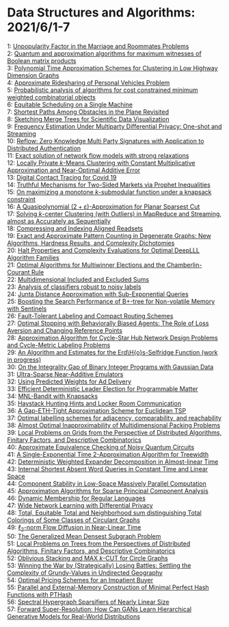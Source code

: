 # Data Structures and Algorithms: 2021/6/1-7  
1: [Unpopularity Factor in the Marriage and Roommates Problems](https://doi.org/10.48550/arXiv.1803.09435)  
2: [Quantum and approximation algorithms for maximum witnesses of Boolean  matrix products](https://doi.org/10.48550/arXiv.2004.14064)  
3: [Polynomial Time Approximation Schemes for Clustering in Low Highway  Dimension Graphs](https://doi.org/10.48550/arXiv.2006.12897)  
4: [Approximate Ridesharing of Personal Vehicles Problem](https://doi.org/10.48550/arXiv.2007.15154)  
5: [Probabilistic analysis of algorithms for cost constrained minimum  weighted combinatorial objects](https://doi.org/10.48550/arXiv.2009.03416)  
6: [Equitable Scheduling on a Single Machine](https://doi.org/10.48550/arXiv.2010.04643)  
7: [Shortest Paths Among Obstacles in the Plane Revisited](https://doi.org/10.48550/arXiv.2010.09115)  
8: [Sketching Merge Trees for Scientific Data Visualization](https://doi.org/10.48550/arXiv.2101.03196)  
9: [Frequency Estimation Under Multiparty Differential Privacy: One-shot and  Streaming](https://doi.org/10.48550/arXiv.2104.01808)  
10: [Reflow: Zero Knowledge Multi Party Signatures with Application to  Distributed Authentication](https://doi.org/10.48550/arXiv.2105.14527)  
11: [Exact solution of network flow models with strong relaxations](https://doi.org/10.48550/arXiv.2105.14961)  
12: [Locally Private $k$-Means Clustering with Constant Multiplicative  Approximation and Near-Optimal Additive Error](https://doi.org/10.48550/arXiv.2105.15007)  
13: [Digital Contact Tracing for Covid 19](https://doi.org/10.48550/arXiv.2105.15030)  
14: [Truthful Mechanisms for Two-Sided Markets via Prophet Inequalities](https://doi.org/10.48550/arXiv.2105.15032)  
15: [On maximizing a monotone $k$-submodular function under a knapsack  constraint](https://doi.org/10.48550/arXiv.2105.15159)  
16: [A Quasipolynomial $(2+\varepsilon)$-Approximation for Planar Sparsest  Cut](https://doi.org/10.48550/arXiv.2105.15187)  
17: [Solving $k$-center Clustering (with Outliers) in MapReduce and  Streaming, almost as Accurately as Sequentially](https://doi.org/10.48550/arXiv.1802.09205)  
18: [Compressing and Indexing Aligned Readsets](https://doi.org/10.48550/arXiv.1809.07320)  
19: [Exact and Approximate Pattern Counting in Degenerate Graphs: New  Algorithms, Hardness Results, and Complexity Dichotomies](https://doi.org/10.48550/arXiv.2103.05588)  
20: [Halt Properties and Complexity Evaluations for Optimal DeepLLL Algorithm  Families](https://doi.org/10.48550/arXiv.2105.14695)  
21: [Optimal Algorithms for Multiwinner Elections and the Chamberlin-Courant  Rule](https://doi.org/10.48550/arXiv.2106.00091)  
22: [Multidimensional Included and Excluded Sums](https://doi.org/10.48550/arXiv.2106.00124)  
23: [Analysis of classifiers robust to noisy labels](https://doi.org/10.48550/arXiv.2106.00274)  
24: [Junta Distance Approximation with Sub-Exponential Queries](https://doi.org/10.48550/arXiv.2106.00287)  
25: [Boosting the Search Performance of B+-tree for Non-volatile Memory with  Sentinels](https://doi.org/10.48550/arXiv.2106.00323)  
26: [Fault-Tolerant Labeling and Compact Routing Schemes](https://doi.org/10.48550/arXiv.2106.00374)  
27: [Optimal Stopping with Behaviorally Biased Agents: The Role of Loss  Aversion and Changing Reference Points](https://doi.org/10.48550/arXiv.2106.00604)  
28: [Approximation Algorithm for Cycle-Star Hub Network Design Problems and  Cycle-Metric Labeling Problems](https://doi.org/10.48550/arXiv.1612.02990)  
29: [An Algorithm and Estimates for the Erd\H{o}s-Selfridge Function (work in  progress)](https://doi.org/10.48550/arXiv.1907.08559)  
30: [On the Integrality Gap of Binary Integer Programs with Gaussian Data](https://doi.org/10.48550/arXiv.2012.08346)  
31: [Ultra-Sparse Near-Additive Emulators](https://doi.org/10.48550/arXiv.2106.01036)  
32: [Using Predicted Weights for Ad Delivery](https://doi.org/10.48550/arXiv.2106.01079)  
33: [Efficient Deterministic Leader Election for Programmable Matter](https://doi.org/10.48550/arXiv.2106.01108)  
34: [MNL-Bandit with Knapsacks](https://doi.org/10.48550/arXiv.2106.01135)  
35: [Haystack Hunting Hints and Locker Room Communication](https://doi.org/10.48550/arXiv.2008.11448)  
36: [A Gap-ETH-Tight Approximation Scheme for Euclidean TSP](https://doi.org/10.48550/arXiv.2011.03778)  
37: [Optimal labelling schemes for adjacency, comparability, and reachability](https://doi.org/10.48550/arXiv.2012.01764)  
38: [Almost Optimal Inapproximability of Multidimensional Packing Problems](https://doi.org/10.48550/arXiv.2101.02854)  
39: [Local Problems on Grids from the Perspective of Distributed Algorithms,  Finitary Factors, and Descriptive Combinatorics](https://doi.org/10.48550/arXiv.2103.08394)  
40: [Approximate Equivalence Checking of Noisy Quantum Circuits](https://doi.org/10.48550/arXiv.2103.11595)  
41: [A Single-Exponential Time 2-Approximation Algorithm for Treewidth](https://doi.org/10.48550/arXiv.2104.07463)  
42: [Deterministic Weighted Expander Decomposition in Almost-linear Time](https://doi.org/10.48550/arXiv.2106.01567)  
43: [Internal Shortest Absent Word Queries in Constant Time and Linear Space](https://doi.org/10.48550/arXiv.2106.01763)  
44: [Component Stability in Low-Space Massively Parallel Computation](https://doi.org/10.48550/arXiv.2106.01880)  
45: [Approximation Algorithms for Sparse Principal Component Analysis](https://doi.org/10.48550/arXiv.2006.12748)  
46: [Dynamic Membership for Regular Languages](https://doi.org/10.48550/arXiv.2102.07728)  
47: [Wide Network Learning with Differential Privacy](https://doi.org/10.48550/arXiv.2103.01294)  
48: [Total, Equitable Total and Neighborhood sum distinguishing Total  Colorings of Some Classes of Circulant Graphs](https://doi.org/10.48550/arXiv.2105.12490)  
49: [$\ell_2$-norm Flow Diffusion in Near-Linear Time](https://doi.org/10.48550/arXiv.2105.14629)  
50: [The Generalized Mean Densest Subgraph Problem](https://doi.org/10.48550/arXiv.2106.00909)  
51: [Local Problems on Trees from the Perspectives of Distributed Algorithms,  Finitary Factors, and Descriptive Combinatorics](https://doi.org/10.48550/arXiv.2106.02066)  
52: [Oblivious Stacking and MAX $k$-CUT for Circle Graphs](https://doi.org/10.48550/arXiv.2106.02113)  
53: [Winning the War by (Strategically) Losing Battles: Settling the  Complexity of Grundy-Values in Undirected Geography](https://doi.org/10.48550/arXiv.2106.02114)  
54: [Optimal Pricing Schemes for an Impatient Buyer](https://doi.org/10.48550/arXiv.2106.02149)  
55: [Parallel and External-Memory Construction of Minimal Perfect Hash  Functions with PTHash](https://doi.org/10.48550/arXiv.2106.02350)  
56: [Spectral Hypergraph Sparsifiers of Nearly Linear Size](https://doi.org/10.48550/arXiv.2106.02353)  
57: [Forward Super-Resolution: How Can GANs Learn Hierarchical Generative  Models for Real-World Distributions](https://doi.org/10.48550/arXiv.2106.02619)  